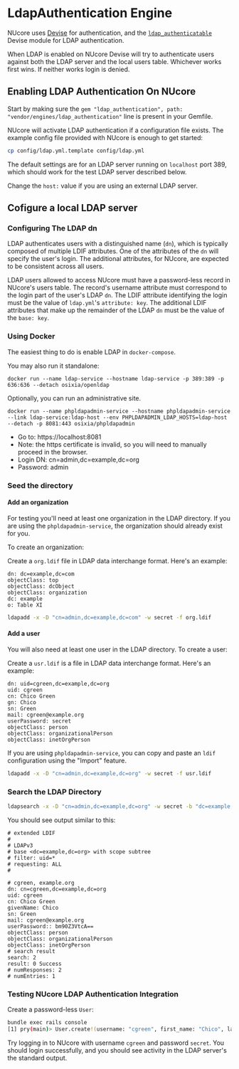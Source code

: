 # LdapAuthentication Engine

NUcore uses [Devise](https://github.com/plataformatec/devise) for authentication,
and the [`ldap_authenticatable`](https://github.com/cschiewek/devise_ldap_authenticatable)
Devise module for LDAP authentication.

When LDAP is enabled on NUcore Devise will try to authenticate users against
both the LDAP server and the local users table. Whichever works first wins.
If neither works login is denied.

## Enabling LDAP Authentication On NUcore

Start by making sure the `gem "ldap_authentication", path: "vendor/engines/ldap_authentication"`
line is present in your Gemfile.

NUcore will activate LDAP authentication if a configuration file exists.
The example config file provided with NUcore is enough to get started:

```bash
cp config/ldap.yml.template config/ldap.yml
```

The default settings are for an LDAP server running on `localhost` port 389,
which should work for the test LDAP server described below.

Change the `host:` value if you are using an external LDAP server.

## Cofigure a local LDAP server

### Configuring The LDAP dn

LDAP authenticates users with a distinguished name (`dn`), which is typically
composed of multiple LDIF attributes. One of the attributes of the `dn` will
specify the user's login. The additional attributes, for NUcore, are expected
to be consistent across all users.

LDAP users allowed to access NUcore must have a password-less record in
NUcore's users table. The record's username attribute must correspond to the
login part of the user's LDAP `dn`. The LDIF attribute identifying the login
must be the value of `ldap.yml`'s `attribute: key`.
The additional LDIF attributes that make up the remainder of the LDAP `dn` must
be the value of the `base: key`.

### Using Docker

The easiest thing to do is enable LDAP in `docker-compose`.

You may also run it standalone:

```
docker run --name ldap-service --hostname ldap-service -p 389:389 -p 636:636 --detach osixia/openldap
```

Optionally, you can run an administrative site.

```
docker run --name phpldapadmin-service --hostname phpldapadmin-service --link ldap-service:ldap-host --env PHPLDAPADMIN_LDAP_HOSTS=ldap-host --detach -p 8081:443 osixia/phpldapadmin
```

* Go to: https://localhost:8081
* Note: the https certificate is invalid, so you will need to manually proceed in the browser.
* Login DN: cn=admin,dc=example,dc=org
* Password: admin

### Seed the directory

#### Add an organization

For testing you'll need at least one organization in the LDAP directory. If you are using
the `phpldapadmin-service`, the organization should already exist for you.

To create an organization:

Create a `org.ldif` file in LDAP data interchange format. Here's an example:

```
dn: dc=example,dc=com
objectClass: top
objectClass: dcObject
objectClass: organization
dc: example
o: Table XI
```

```bash
ldapadd -x -D "cn=admin,dc=example,dc=com" -w secret -f org.ldif
```

#### Add a user

You will also need at least one user in the LDAP directory. To create a user:

Create a `usr.ldif` is a file in LDAP data interchange format. Here's an example:

```
dn: uid=cgreen,dc=example,dc=org
uid: cgreen
cn: Chico Green
gn: Chico
sn: Green
mail: cgreen@example.org
userPassword: secret
objectClass: person
objectClass: organizationalPerson
objectClass: inetOrgPerson
```

If you are using `phpldapadmin-service`, you can copy and paste an `ldif` configuration
using the "Import" feature.

```bash
ldapadd -x -D "cn=admin,dc=example,dc=org" -w secret -f usr.ldif
```

### Search the LDAP Directory

```bash
ldapsearch -x -D "cn=admin,dc=example,dc=org" -w secret -b "dc=example,dc=org" "uid=*"
```

You should see output similar to this:

```
# extended LDIF
#
# LDAPv3
# base <dc=example,dc=org> with scope subtree
# filter: uid=*
# requesting: ALL
#

# cgreen, example.org
dn: cn=cgreen,dc=example,dc=org
uid: cgreen
cn: Chico Green
givenName: Chico
sn: Green
mail: cgreen@example.org
userPassword:: bm90Z3VtcA==
objectClass: person
objectClass: organizationalPerson
objectClass: inetOrgPerson
# search result
search: 2
result: 0 Success
# numResponses: 2
# numEntries: 1
```

### Testing NUcore LDAP Authentication Integration

Create a password-less `User`:

```bash
bundle exec rails console
[1] pry(main)> User.create!(username: "cgreen", first_name: "Chico", last_name: "Green", email: "cgreen@example.org")
```

Try logging in to NUcore with username `cgreen` and password `secret`.
You should login successfully, and you should see activity in the LDAP server's
the standard output.

